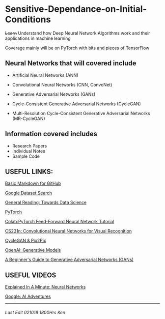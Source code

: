 # Sensitive-Dependance-on-Initial-Conditions

~~Learn~~ Understand how Deep Neural Network Algorithms work and their applications in machine learning   
  
Coverage mainly will be on PyTorch with bits and pieces of TensorFlow  
  
Neural Networks that will covered include
--
- Artificial Neural Networks (ANN)

- Convolutional Neural Networks (CNN, ConvoNet)

- Generative Adversarial Networks (GANs)

- Cycle-Consistent Generative Adversarial Networks (CycleGAN)

- Multi-Resolution Cycle-Consistent Generative Adversarial Networks (MR-CycleGAN)&nbsp;  

## Information covered includes 
- Research Papers
- Individual Notes
- Sample Code

USEFUL LINKS: 
--

[Basic Markdown for GitHub](https://github.com/adam-p/markdown-here/wiki/Markdown-Here-Cheatsheet)

[Google Dataset Search](https://toolbox.google.com/datasetsearch)

[General Reading: Towards Data Science](https://towardsdatascience.com/)

[PyTorch](https://github.com/pytorch/pytorch)

[Colab:PyTorch Feed-Forward Neural Network Tutorial](https://colab.research.google.com/drive/1jxUPzMsAkBboHMQtGyfv5M5c7hU8Ss2c#scrollTo=VLUaX6tuJMQi)

[CS231n: Convolutional Neural Networks for Visual Recognition](http://cs231n.github.io/convolutional-networks/)

[CycleGAN & Pix2Pix](https://github.com/junyanz/pytorch-CycleGAN-and-pix2pix)

[OpenAI: Generative Models](https://blog.openai.com/generative-models/)

[A Beginner's Guide to Generative Adversarial Networks (GANs)](https://skymind.ai/wiki/generative-adversarial-network-gan)

USEFUL VIDEOS
--
[Explained In A Minute: Neural Networks](https://www.youtube.com/watch?v=rEDzUT3ymw4)

[Google: AI Adventures](https://www.youtube.com/playlist?list=PLIivdWyY5sqJxnwJhe3etaK7utrBiPBQ2)



---
###### Last Edit 021018 1800Hrs Ken
